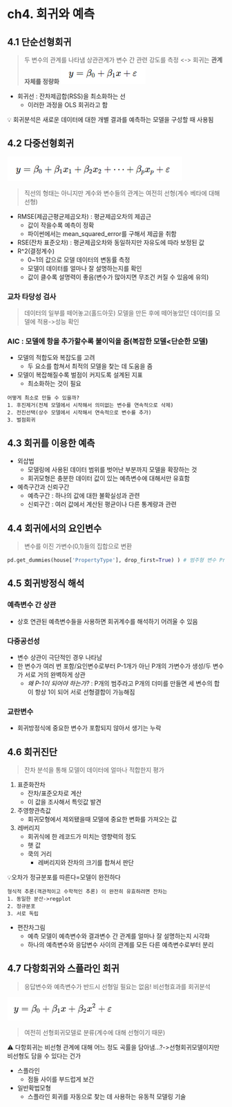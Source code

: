 # ch4. 회귀와 예측

## 4.1 단순선형회귀
> 두 변수의 관계를 나타냄
> 상관관계가 변수 간 관련 강도를 측정 <-> 회귀는 **관계 자체를 정량화**
![study_1](/stats_study/4.1.png)
- 회귀선 : 잔차제곱합(RSS)을 최소화하는 선
    - 이러한 과정을 OLS 회귀라고 함

💡 회귀분석은 새로운 데이터에 대한 개별 결과를 예측하는 모델을 구성할 때 사용됨

## 4.2 다중선형회귀
![study_2](/stats_study/4.2.png)
> 직선의 형태는 아니지만 계수와 변수들의 관계는 여전히 선형(계수 베타에 대해 선형)

- RMSE(제곱근평균제곱오차) : 평균제곱오차의 제곱근
    - 값이 작을수록 예측이 정확
    - 파이썬에서는 mean_squared_error를 구해서 제곱을 취함
- RSE(잔차 표준오차) : 평균제곱오차와 동일하지만 자유도에 따라 보정된 값
- R^2(결정계수)
    - 0~1의 값으로 모델 데이터의 변동률 측정
    - 모델이 데이터를 얼마나 잘 설명하는지를 확인
    - 값이 클수록 설명력이 좋음(변수가 많아지면 무조건 커질 수 있음에 유의)

### 교차 타당성 검사
> 데이터의 일부를 떼어놓고(홀드아웃) 모델을 만든 후에 떼어놓았던 데이터를 모델에 적용->성능 확인

### AIC : 모델에 항을 추가할수록 불이익을 줌(복잡한 모델<단순한 모델)
- 모델의 적합도와 복잡도를 고려
    - 두 요소를 합쳐서 최적의 모델을 찾는 데 도움을 줌
- 모델이 복잡해질수록 벌점이 커지도록 설계된 지표
    - 최소화하는 것이 필요
```
어떻게 최소로 만들 수 있을까?
1. 후진제거(전체 모델에서 시작해서 의미없는 변수를 연속적으로 삭제)
2. 전진선택(상수 모델에서 시작해서 연속적으로 변수를 추가)
3. 벌점회귀 
```

## 4.3 회귀를 이용한 예측
- 외삽법
    - 모델링에 사용된 데이터 범위를 벗어난 부분까지 모델을 확장하는 것
    - 회귀모형은 충분한 데이터 값이 있는 예측변수에 대해서만 유효함
- 예측구간과 신뢰구간
    - 예측구간 : 하나의 값에 대한 불확실성과 관련
    - 신뢰구간 : 여러 값에서 계산된 평균이나 다른 통계량과 관련

## 4.4 회귀에서의 요인변수
> 변수를 이진 가변수(0,1)들의 집합으로 변환
```python
pd.get_dummies(house['PropertyType'], drop_first=True) ) # 범주형 변수 PropertyType의 원핫인코딩 반환/P-1개의 열을 반환하여 다중공선성 문제를 피함함
```

## 4.5 회귀방정식 해석
### 예측변수 간 상관
- 상호 연관된 예측변수들을 사용하면 회귀계수를 해석하기 어려울 수 있음

### 다중공선성
- 변수 상관이 극단적인 경우 나타남
- 한 변수가 여러 번 포함/요인변수로부터 P-1개가 아닌 P개의 가변수가 생성/두 변수가 서로 거의 완벽하게 상관
    - *왜 P-1이 되어야 하는가?*
    : P개의 범주라고 P개의 더미를 만들면 세 변수의 합이 항상 1이 되어 서로 선형결합이 가능해짐

### 교란변수
- 회귀방정식에 중요한 변수가 포함되지 않아서 생기는 누락

## 4.6 회귀진단
> 잔차 분석을 통해 모델이 데이터에 얼마나 적합한지 평가
1. 표준화잔차
    - 잔차/표준오차로 계산
    - 이 값을 조사해서 특잇값 발견
2. 주영향관측값
    - 회귀모형에서 제외됐을때 모델에 중요한 변화를 가져오는 값
3. 레버리지
    - 회귀식에 한 레코드가 미치는 영향력의 정도
    - 햇 값
    - 쿡의 거리 
        - 레버리지와 잔차의 크기를 합쳐서 판단

💡오차가 정규분포를 따른다=모델이 완전하다
```
형식적 추론(객관적이고 수학적인 추론) 이 완전히 유효하려면 잔차는
1. 동일한 분산->regplot
2. 정규분포
3. 서로 독립
```

- 편잔차그림
    - 예측 모델이 예측변수와 결과변수 간 관계를 얼마나 잘 설명하는지 시각화
    - 하나의 예측변수와 응답변수 사이의 관계를 모든 다른 예측변수로부터 분리

## 4.7 다항회귀와 스플라인 회귀
> 응답변수와 예측변수가 반드시 선형일 필요는 없음! 비선형효과를 회귀분석

![study_3](/stats_study/4.7.png)

> 여전히 선형회귀모델로 분류(계수에 대해 선형이기 때문)

⚠️ 다항회귀는 비선형 관계에 대해 어느 정도 곡률을 담아냄...?->선형회귀모델이지만 비선형도 담을 수 있다는 건가

- 스플라인
    - 점들 사이를 부드럽게 보간
- 일반확법모형
    - 스플라인 회귀를 자동으로 찾는 데 사용하는 유동적 모델링 기술
